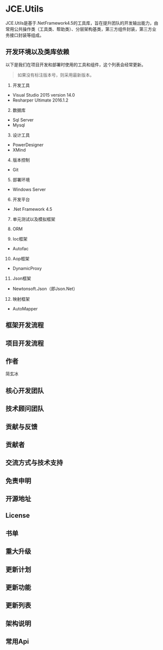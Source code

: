 # JCE.Utils
JCE.Utils是基于.NetFramework4.5的工具库，旨在提升团队的开发输出能力，由常用公共操作类（工具类、帮助类）、分层架构基类，第三方组件封装，第三方业务接口封装等组成。

## 开发环境以及类库依赖

以下是我们在项目开发和部署时使用的工具和组件，这个列表会经常更新。

> 如果没有标注版本号，则采用最新版本。

1. 开发工具
  - Visual Studio 2015 version 14.0
  - Resharper Ultimate 2016.1.2

2. 数据库
  - Sql Server
  - Mysql

3. 设计工具
  - PowerDesigner
  - XMind

4. 版本控制
  - Git
  
5. 部署环境
  - Windows Server

6. 开发平台
  - .Net Framework 4.5

7. 单元测试以及模拟框架


8. ORM


9. Ioc框架
  - Autofac

10. Aop框架
  - DynamicProxy

11. Json框架
  - Newtonsoft.Json（即Json.Net）

12. 映射框架
  - AutoMapper

## 框架开发流程

## 项目开发流程

## 作者
简玄冰

## 核心开发团队

## 技术顾问团队

## 贡献与反馈

## 贡献者

## 交流方式与技术支持

## 免责申明

## 开源地址

## License

## 书单

## 重大升级

## 更新计划

## 更新功能

## 更新列表

## 架构说明

## 常用Api